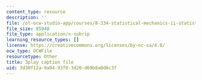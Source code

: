 ```yaml
---
content_type: resource
description: ''
file: /ol-ocw-studio-app/courses/8-334-statistical-mechanics-ii-statistical-physics-of-fields-spring-2014/3d30f12a9a9493f83d20d69b8a0d6c3f_9WhnbTT_nS8.srt
file_size: 85948
file_type: application/x-subrip
learning_resource_types: []
license: https://creativecommons.org/licenses/by-nc-sa/4.0/
ocw_type: OCWFile
resourcetype: Other
title: 3play caption file
uid: 3d30f12a-9a94-93f8-3d20-d69b8a0d6c3f
---
```

